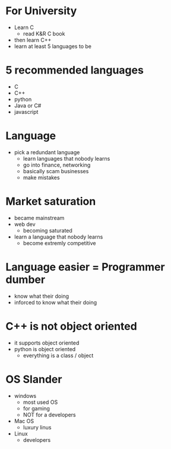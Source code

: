 # For University

- Learn C
    - read K&R C book
- then learn C++
- learn at least 5 languages to be

# 5 recommended languages

- C
- C++
- python
- Java or C#
- javascript

# Language

- pick a redundant language
    - learn languages that nobody learns
    - go into finance, networking
    - basically scam businesses
    - make mistakes

# Market saturation

- became mainstream
- web dev
    - becoming saturated
- learn a language that nobody learns
    - become extremly competitive

# Language easier = Programmer dumber

- know what their doing
- inforced to know what their doing

# C++ is not object oriented

- it supports object oriented
- python is object oriented
    - everything is a class / object

# OS Slander

- windows
    - most used OS
    - for gaming
    - NOT for a developers
- Mac OS
    - luxury linus
- Linux
    - developers
